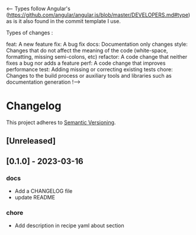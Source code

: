 <--
Types follow Angular's (https://github.com/angular/angular.js/blob/master/DEVELOPERS.md#type)
as is it also found in the commit template I use.

Types of changes :

feat: A new feature
fix: A bug fix
docs: Documentation only changes
style: Changes that do not affect the meaning of the code (white-space, formatting, missing semi-colons, etc)
refactor: A code change that neither fixes a bug nor adds a feature
perf: A code change that improves performance
test: Adding missing or correcting existing tests
chore: Changes to the build process or auxiliary tools and libraries such as documentation generation
!-->

# Changelog

This project adheres to [Semantic Versioning](https://semver.org/spec/v2.0.0.html).

## [Unreleased]

## [0.1.0] - 2023-03-16

### docs

- Add a CHANGELOG file
- update README

### chore
- Add description in recipe yaml about section


